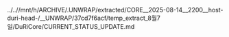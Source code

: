 ../..//mnt/h/ARCHIVE/.UNWRAP/extracted/CORE__2025-08-14__2200__host-duri-head-/__UNWRAP/37cd7f6acf/temp_extract_8월7일/DuRiCore/CURRENT_STATUS_UPDATE.md